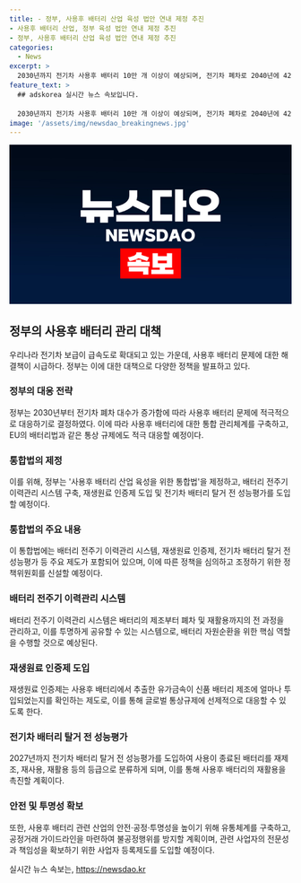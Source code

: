 ```yaml
---
title: - 정부, 사용후 배터리 산업 육성 법안 연내 제정 추진
- 사용후 배터리 산업, 정부 육성 법안 연내 제정 추진
- 정부, 사용후 배터리 산업 육성 법안 연내 제정 추진
categories:
  - News
excerpt: >
  2030년까지 전기차 사용후 배터리 10만 개 이상이 예상되며, 전기차 폐차로 2040년에 4227만 대의 사용후 배터리가 발생할 것으로 전망된다. 정부는 이에 대응하고자 사용후 배터리 통합 관리체계를 구축하고, 새로운 시장 형성을 위해 법과 제도를 마련하고자 한다. 이를 통해 사용후 배터리 관리를 고도화하고, 재생 및 재활용을 촉진할 예정이다. 또한, 배터리 전주기 이력관리 시스템을 구축하고, 재생원료 인증제 도입 등을 통해 사용후 배터리 산업을 육성하고, 글로벌 통상규제에 대비할 방침이다.
feature_text: >
  ## adskorea 실시간 뉴스 속보입니다.

  2030년까지 전기차 사용후 배터리 10만 개 이상이 예상되며, 전기차 폐차로 2040년에 4227만 대의 사용후 배터리가 발생할 것으로 전망된다. 정부는 이에 대응하고자 사용후 배터리 통합 관리체계를 구축하고, 새로운 시장 형성을 위해 법과 제도를 마련하고자 한다. 이를 통해 사용후 배터리 관리를 고도화하고, 재생 및 재활용을 촉진할 예정이다. 또한, 배터리 전주기 이력관리 시스템을 구축하고, 재생원료 인증제 도입 등을 통해 사용후 배터리 산업을 육성하고, 글로벌 통상규제에 대비할 방침이다.
image: '/assets/img/newsdao_breakingnews.jpg'
---
```


<p><img src="/assets/img/newsdao_breakingnews.jpg" alt="adskorea 속보" /></p>

<h2 data-ke-size="size26">정부의 사용후 배터리 관리 대책</h2>

<p data-ke-size="size16">우리나라 전기차 보급이 급속도로 확대되고 있는 가운데, 사용후 배터리 문제에 대한 해결책이 시급하다. 정부는 이에 대한 대책으로 다양한 정책을 발표하고 있다.</p>

<h3 data-ke-size="size24">정부의 대응 전략</h3>

<p data-ke-size="size16">정부는 2030년부터 전기차 폐차 대수가 증가함에 따라 사용후 배터리 문제에 적극적으로 대응하기로 결정하였다. 이에 따라 사용후 배터리에 대한 통합 관리체계를 구축하고, EU의 배터리법과 같은 통상 규제에도 적극 대응할 예정이다.</p>

<h3 data-ke-size="size24">통합법의 제정</h3>

<p data-ke-size="size16">이를 위해, 정부는 '사용후 배터리 산업 육성을 위한 통합법'을 제정하고, 배터리 전주기 이력관리 시스템 구축, 재생원료 인증제 도입 및 전기차 배터리 탈거 전 성능평가를 도입할 예정이다.</p>

<h3 data-ke-size="size24">통합법의 주요 내용</h3>

<p data-ke-size="size16">이 통합법에는 배터리 전주기 이력관리 시스템, 재생원료 인증제, 전기차 배터리 탈거 전 성능평가 등 주요 제도가 포함되어 있으며, 이에 따른 정책을 심의하고 조정하기 위한 정책위원회를 신설할 예정이다.</p>

<h3 data-ke-size="size24">배터리 전주기 이력관리 시스템</h3>

<p data-ke-size="size16">배터리 전주기 이력관리 시스템은 배터리의 제조부터 폐차 및 재활용까지의 전 과정을 관리하고, 이를 투명하게 공유할 수 있는 시스템으로, 배터리 자원순환을 위한 핵심 역할을 수행할 것으로 예상된다.</p>

<h3 data-ke-size="size24">재생원료 인증제 도입</h3>

<p data-ke-size="size16">재생원료 인증제는 사용후 배터리에서 추출한 유가금속이 신품 배터리 제조에 얼마나 투입되었는지를 확인하는 제도로, 이를 통해 글로벌 통상규제에 선제적으로 대응할 수 있도록 한다.</p>

<h3 data-ke-size="size24">전기차 배터리 탈거 전 성능평가</h3>

<p data-ke-size="size16">2027년까지 전기차 배터리 탈거 전 성능평가를 도입하여 사용이 종료된 배터리를 재제조, 재사용, 재활용 등의 등급으로 분류하게 되며, 이를 통해 사용후 배터리의 재활용을 촉진할 계획이다.</p>

<h3 data-ke-size="size24">안전 및 투명성 확보</h3>

<p data-ke-size="size16">또한, 사용후 배터리 관련 산업의 안전·공정·투명성을 높이기 위해 유통체계를 구축하고, 공정거래 가이드라인을 마련하여 불공정행위를 방지할 계획이며, 관련 사업자의 전문성과 책임성을 확보하기 위한 사업자 등록제도를 도입할 예정이다.</p>
실시간 뉴스 속보는, <a href="https://newsdao.kr" rel="dofollow">https://newsdao.kr</a>


